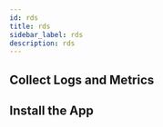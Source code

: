 ```yaml
---
id: rds
title: rds
sidebar_label: rds
description: rds
---
```



## Collect Logs and Metrics

## Install the App
